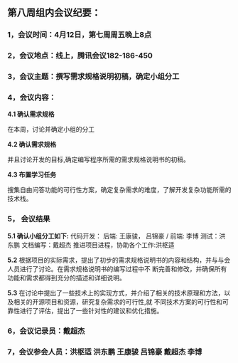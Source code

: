## 第八周组内会议纪要：

### 1，会议时间：4月12日，第七周周五晚上8点

### 2，会议地点：线上，腾讯会议182-186-450

### 3，会议主题：**撰写需求规格说明初稿，确定小组分工**

### 4，会议内容：

**4.1 确认需求规格**

在本周，讨论并确定小组的分工

**4.2 确认需求规格**

​并且讨论开发的目标,确定编写程序所需的需求规格说明书的初稿。

**4.3 布置学习任务**

​
搜集自由问答功能的可行性方案，确定复杂需求的难度，了解开发复杂功能所需的技术栈。

### 5， 会议结果

**5.1 确认小组分工如下:** 代码开发： 后端: 王康骏， 吕锦豪 / 前端: 李博
测试：洪东鹏 文档编写：戴超杰 推进项目进程，协助各个工作:洪枢适

​**5.2** 根据项目的实际需求，提出了初步的需求规格说明书的内容和结构，并与与会人员进行了讨论。在需求规格说明书的编写过程中不
断完善和修改，并确保所有功能和需求都得到充分的描述和详细说明。

​**5.3** 在讨论中提出了一些技术上的实现方式，并介绍了相关的技术原理和方法，以及相关的开源项目和资源，研究复杂需求的可行性,就
不同技术方案的可行性和可靠性进行了评估，提出了一些针对性的建议和优化措施。

### 6，会议记录员：戴超杰

### 7，会议参会人员：洪枢适 洪东鹏 王康骏 吕锦豪 戴超杰 李博